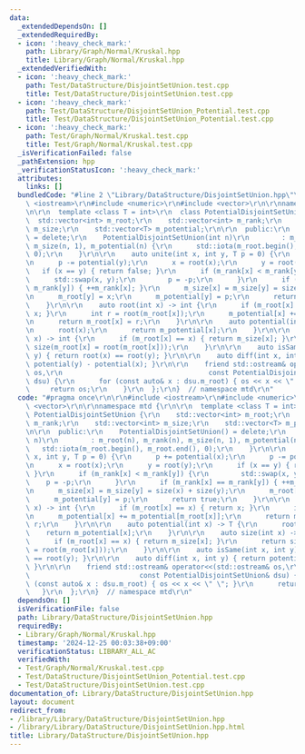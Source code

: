 ```yaml
---
data:
  _extendedDependsOn: []
  _extendedRequiredBy:
  - icon: ':heavy_check_mark:'
    path: Library/Graph/Normal/Kruskal.hpp
    title: Library/Graph/Normal/Kruskal.hpp
  _extendedVerifiedWith:
  - icon: ':heavy_check_mark:'
    path: Test/DataStructure/DisjointSetUnion.test.cpp
    title: Test/DataStructure/DisjointSetUnion.test.cpp
  - icon: ':heavy_check_mark:'
    path: Test/DataStructure/DisjointSetUnion_Potential.test.cpp
    title: Test/DataStructure/DisjointSetUnion_Potential.test.cpp
  - icon: ':heavy_check_mark:'
    path: Test/Graph/Normal/Kruskal.test.cpp
    title: Test/Graph/Normal/Kruskal.test.cpp
  _isVerificationFailed: false
  _pathExtension: hpp
  _verificationStatusIcon: ':heavy_check_mark:'
  attributes:
    links: []
  bundledCode: "#line 2 \"Library/DataStructure/DisjointSetUnion.hpp\"\n\r\n#include\
    \ <iostream>\r\n#include <numeric>\r\n#include <vector>\r\n\r\nnamespace mtd {\r\
    \n\r\n  template <class T = int>\r\n  class PotentialDisjointSetUnion {\r\n  \
    \  std::vector<int> m_root;\r\n    std::vector<int> m_rank;\r\n    std::vector<int>\
    \ m_size;\r\n    std::vector<T> m_potential;\r\n\r\n  public:\r\n    PotentialDisjointSetUnion()\
    \ = delete;\r\n    PotentialDisjointSetUnion(int n)\r\n        : m_root(n), m_rank(n),\
    \ m_size(n, 1), m_potential(n) {\r\n      std::iota(m_root.begin(), m_root.end(),\
    \ 0);\r\n    }\r\n\r\n    auto unite(int x, int y, T p = 0) {\r\n      p += potential(x);\r\
    \n      p -= potential(y);\r\n      x = root(x);\r\n      y = root(y);\r\n   \
    \   if (x == y) { return false; }\r\n      if (m_rank[x] < m_rank[y]) {\r\n  \
    \      std::swap(x, y);\r\n        p = -p;\r\n      }\r\n      if (m_rank[x] ==\
    \ m_rank[y]) { ++m_rank[x]; }\r\n      m_size[x] = m_size[y] = size(x) + size(y);\r\
    \n      m_root[y] = x;\r\n      m_potential[y] = p;\r\n      return true;\r\n\
    \    }\r\n\r\n    auto root(int x) -> int {\r\n      if (m_root[x] == x) { return\
    \ x; }\r\n      int r = root(m_root[x]);\r\n      m_potential[x] += m_potential[m_root[x]];\r\
    \n      return m_root[x] = r;\r\n    }\r\n\r\n    auto potential(int x) -> T {\r\
    \n      root(x);\r\n      return m_potential[x];\r\n    }\r\n\r\n    auto size(int\
    \ x) -> int {\r\n      if (m_root[x] == x) { return m_size[x]; }\r\n      return\
    \ size(m_root[x] = root(m_root[x]));\r\n    }\r\n\r\n    auto isSame(int x, int\
    \ y) { return root(x) == root(y); }\r\n\r\n    auto diff(int x, int y) { return\
    \ potential(y) - potential(x); }\r\n\r\n    friend std::ostream& operator<<(std::ostream&\
    \ os,\r\n                                    const PotentialDisjointSetUnion&\
    \ dsu) {\r\n      for (const auto& x : dsu.m_root) { os << x << \" \"; }\r\n \
    \     return os;\r\n    }\r\n  };\r\n}  // namespace mtd\r\n"
  code: "#pragma once\r\n\r\n#include <iostream>\r\n#include <numeric>\r\n#include\
    \ <vector>\r\n\r\nnamespace mtd {\r\n\r\n  template <class T = int>\r\n  class\
    \ PotentialDisjointSetUnion {\r\n    std::vector<int> m_root;\r\n    std::vector<int>\
    \ m_rank;\r\n    std::vector<int> m_size;\r\n    std::vector<T> m_potential;\r\
    \n\r\n  public:\r\n    PotentialDisjointSetUnion() = delete;\r\n    PotentialDisjointSetUnion(int\
    \ n)\r\n        : m_root(n), m_rank(n), m_size(n, 1), m_potential(n) {\r\n   \
    \   std::iota(m_root.begin(), m_root.end(), 0);\r\n    }\r\n\r\n    auto unite(int\
    \ x, int y, T p = 0) {\r\n      p += potential(x);\r\n      p -= potential(y);\r\
    \n      x = root(x);\r\n      y = root(y);\r\n      if (x == y) { return false;\
    \ }\r\n      if (m_rank[x] < m_rank[y]) {\r\n        std::swap(x, y);\r\n    \
    \    p = -p;\r\n      }\r\n      if (m_rank[x] == m_rank[y]) { ++m_rank[x]; }\r\
    \n      m_size[x] = m_size[y] = size(x) + size(y);\r\n      m_root[y] = x;\r\n\
    \      m_potential[y] = p;\r\n      return true;\r\n    }\r\n\r\n    auto root(int\
    \ x) -> int {\r\n      if (m_root[x] == x) { return x; }\r\n      int r = root(m_root[x]);\r\
    \n      m_potential[x] += m_potential[m_root[x]];\r\n      return m_root[x] =\
    \ r;\r\n    }\r\n\r\n    auto potential(int x) -> T {\r\n      root(x);\r\n  \
    \    return m_potential[x];\r\n    }\r\n\r\n    auto size(int x) -> int {\r\n\
    \      if (m_root[x] == x) { return m_size[x]; }\r\n      return size(m_root[x]\
    \ = root(m_root[x]));\r\n    }\r\n\r\n    auto isSame(int x, int y) { return root(x)\
    \ == root(y); }\r\n\r\n    auto diff(int x, int y) { return potential(y) - potential(x);\
    \ }\r\n\r\n    friend std::ostream& operator<<(std::ostream& os,\r\n         \
    \                           const PotentialDisjointSetUnion& dsu) {\r\n      for\
    \ (const auto& x : dsu.m_root) { os << x << \" \"; }\r\n      return os;\r\n \
    \   }\r\n  };\r\n}  // namespace mtd\r\n"
  dependsOn: []
  isVerificationFile: false
  path: Library/DataStructure/DisjointSetUnion.hpp
  requiredBy:
  - Library/Graph/Normal/Kruskal.hpp
  timestamp: '2024-12-25 00:03:38+09:00'
  verificationStatus: LIBRARY_ALL_AC
  verifiedWith:
  - Test/Graph/Normal/Kruskal.test.cpp
  - Test/DataStructure/DisjointSetUnion_Potential.test.cpp
  - Test/DataStructure/DisjointSetUnion.test.cpp
documentation_of: Library/DataStructure/DisjointSetUnion.hpp
layout: document
redirect_from:
- /library/Library/DataStructure/DisjointSetUnion.hpp
- /library/Library/DataStructure/DisjointSetUnion.hpp.html
title: Library/DataStructure/DisjointSetUnion.hpp
---
```

